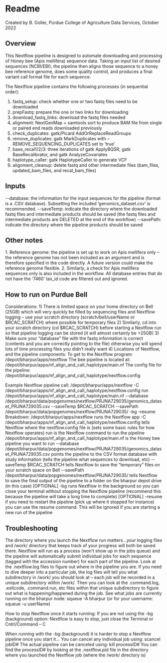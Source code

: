<h1>Readme</h1>

Created by B. Goller, Purdue College of Agriculture Data Services, October 2022

<h2>Overview</h2>
This Nextflow pipeline is designed to automate downloading and processing of Honey bee (Apis mellifera) sequence data. Taking an input list of desired sequences (NCBI/EBI), the pipeline then aligns those sequence to a honey bee reference genome, does some quality control, and produces a final variant call format file for each sequence.

The Nextflow pipeline contains the following processes (in sequential order):
1)	fastq_setup: check whether one or two fastq files need to be downloaded
2)	prepFastq: prepare the one or two links for downloading
3)	download_fastq_links: download the fastq files needed
4)	alignment: NextGenMap + samtools sort to produce BAM file from single or paired end reads downloaded previously
5)	check_duplicates: gatk/Picard AddOrReplaceReadGroups
6)	remove_duplicates: gatk MarkDuplicates with –REMOVE_SEQUENCING_DUPLICATES set to ‘true’
7)	base_recal1/2/3: three iterations of gatk ApplyBQSR, gatk BaseRecalibrator, and gatk AnalyzeCovariates
8)	haplotype_caller: gatk HaplotypeCaller to generate VCF
9)	alignment_cleanup: delete fastq and other intermediate files (bam_files, updated_bam_files, and recal_bam_files)

<h2>Inputs</h2>
--database: the information for the input sequences for the pipeline (format is a .CSV database). Subsetting the included ‘genomics_dataset.csv’ is recommended.
--saveTemp: indicate the directory where the downloaded fastq files and intermediate products should be saved (the fastq files and intermediate products are DELETED at the end of the workflow)
--savePath: indicate the directory where the pipeline products should be saved

<h2>Other notes</h2>
1.	Reference genome: the pipeline is set up to work on Apis mellifera only – the reference genome has not been included as an argument and is therefore specified in the code directly. A future version could make the reference genome flexible.
2.	Similarly, a check for Apis mellifera sequences only is also included in the workflow. All database entries that do not have the ‘7460’ tax_id code are filtered out and ignored.

<h2>How to run on Purdue Bell</h2>
Considerations:
1)	There is limited space on your home directory on Bell (25GB) which will very quickly be filled by sequencing files and Nextflow logging – use your scratch directory (scratch/bell/userName or $RCAC_SCRATCH) where possible for temporary files
2)	Similarly, cd into your scratch directory (cd $RCAC_SCRATCH) before starting a Nextflow run so that pipeline logging can be stored (it will almost certainly be >25GB)
3)	Make sure your “database” file with the fastq information is correct (contents and you are correctly pointing to the file) otherwise you will spend lots of time processing files you didn’t really want
4)	Locations of Nextflow, and the pipeline components:
To get to the Nextflow program: /depot/bharpur/apps/nextflow
The bee pipeline is located at: /depot/bharpur/apps/nf_align_and_call_haplotype/main.nf
The config file for the pipeline: /depot/bharpur/apps/nf_align_and_call_haplotype/nextflow.config

Example Nextflow pipeline call:
/depot/bharpur/apps/nextflow -C /depot/bharpur/apps/nf_align_and_call_haplotype/nextflow.config run /depot/bharpur/apps/nf_align_and_call_haplotype/main.nf --database /depot/bharpur/data/popgenomes/nextflow/PRJNA729035/genomics_dataset_PRJNA729035.csv --saveTemp $RCAC_SCRATCH --savePath /depot/bharpur/data/popgenomes/nextflow/PRJNA729035/ -bg -resume
Breakdown:
/depot/bharpur/apps/nextflow runs the Nextflow app
-C /depot/bharpur/apps/nf_align_and_call_haplotype/nextflow.config tells Nextflow where the nextflow.config file is (sets some basic rules for how Nextflow operates)
run is the Nextflow command to run the pipeline
/depot/bharpur/apps/nf_align_and_call_haplotype/main.nf is the Honey bee pipeline you want to run
--database /depot/bharpur/data/popgenomes/nextflow/PRJNA729035/genomics_dataset_PRJNA729035.csv points the pipeline to the CSV format database with study information (tells the pipeline what sequences to download, etc)
--saveTemp $RCAC_SCRATCH tells Nextflow to save the “temporary” files on your scratch space on Bell
--savePath /depot/bharpur/data/popgenomes/nextflow/PRJNA729035/ tells Nextflow to save the final output of the pipeline to a folder on the bharpur depot drive (in this case)
[OPTIONAL] -bg runs Nextflow in the background so you can close your terminal without stopping the Nextflow pipeline (recommend this because the pipeline will take a long time to complete)
[OPTIONAL] -resume if you need to restart the pipeline (pick up where it stopped for instance) you can use the resume command. This will be ignored if you are starting a new run of the pipeline

<h2>Troubleshooting</h2>
The directory where you launch the Nextflow run matters…your logging files and /work/ directory that keeps track of your progress will both be saved there. Nextflow will run as a process (won’t show up in the jobs queue) and the pipeline will automatically submit individual jobs for each sequence (tagged with the accession number) for each part of the pipeline. 
Look at the .nextflow.log files to figure out where in the pipeline you are. If you need to dive deeper into a particular job, the log files will tell you what subdirectory in /work/ you should look at – each job will be recorded in a unique subdirectory within /work/. Then you can look at the .command.log, .exitcode, .command.run, etc files within that unique subdirectory to figure out what is happening/happened during the job.
See what jobs are currently running on the bharpur node: squeue -A bharpur (or for your username: squeue -u userName)

How to stop Nextflow once it starts running:
If you are not using the -bg (background) option: Nextflow is easy to stop, just close the Terminal or Cntrl/Command – C

When running with the -bg (background) it is harder to stop a Nextflow pipeline once you start it…
You can cancel any individual job using: scancel jobID#
The actual pipeline can be canceled using: kill processID#
You can find the processID# by looking at the .nextflow.pid file in the directory where you launched the Nextflow job (where the /work/ directory is)
